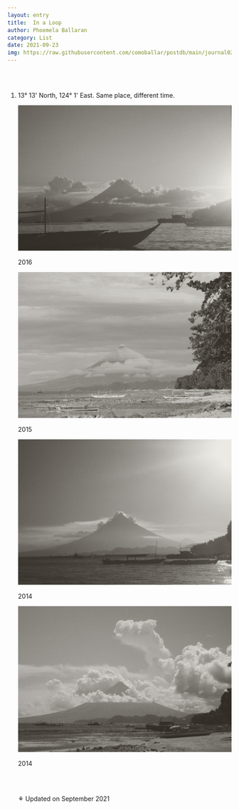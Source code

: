 ```yaml
---
layout: entry
title:  In a Loop
author: Phoemela Ballaran
category: List
date: 2021-09-23
img: https://raw.githubusercontent.com/comoballar/postdb/main/journal02/time.jpeg
---
```

<br><br>
<ol>
  <li>13° 13' North, 124° 1' East. Same place, different time.
    <p align="center">
      <img src="https://raw.githubusercontent.com/comoballar/postdb/main/journal02/placetime/placetime04.jpg"/>
      <figcaption>2016</figcaption>
    </p>
    <p align="center">
      <img src="https://raw.githubusercontent.com/comoballar/postdb/main/journal02/placetime/placetime05.jpg"/>
      <figcaption>2015</figcaption>
    </p>
    <p align="center">
      <img src="https://raw.githubusercontent.com/comoballar/postdb/main/journal02/placetime/placetime02.jpg"/>
      <figcaption>2014</figcaption>
    </p>
    <p align="center">
      <img src="https://raw.githubusercontent.com/comoballar/postdb/main/journal02/placetime/placetime03.jpg"/>
      <figcaption>2014</figcaption>
    </p>
  </li>
  <br><br>
  <p>⚘ Updated on September 2021</p>
